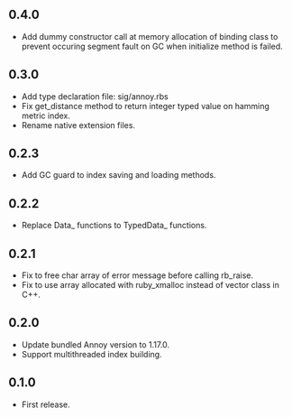 ## 0.4.0
- Add dummy constructor call at memory allocation of binding class to prevent occuring segment fault on GC when initialize method is failed.

## 0.3.0
- Add type declaration file: sig/annoy.rbs
- Fix get_distance method to return integer typed value on hamming metric index.
- Rename native extension files.

## 0.2.3
- Add GC guard to index saving and loading methods.

## 0.2.2
- Replace Data_ functions to TypedData_ functions.

## 0.2.1
- Fix to free char array of error message before calling rb_raise.
- Fix to use array allocated with ruby_xmalloc instead of vector class in C++.

## 0.2.0
- Update bundled Annoy version to 1.17.0.
- Support multithreaded index building.

## 0.1.0
- First release.
